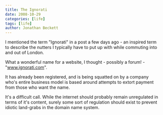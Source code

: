```yaml
---
title: The Ignorati
date: 2008-10-29
categories: [life]
tags: [life]
author: Jonathan Beckett
---
```


I mentioned the term "Ignorati" in a post a few days ago - an inspired term to describe the nutters I typically have to put up with while commuting into and out of London.

What a wonderful name for a website, I thought - possibly a forum! - "www.ignorati.com".

It has already been registered, and is being squatted on by a company who's entire business model is based around attempts to extort payment from those who want the name.

It's a difficult call. While the internet should probably remain unregulated in terms of it's content, surely some sort of regulation should exist to prevent idiotic land-grabs in the domain name system.